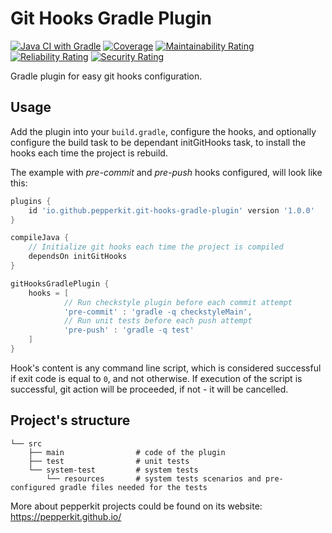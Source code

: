 # Git Hooks Gradle Plugin
[![Java CI with Gradle](https://github.com/pepperkit/git-hooks-gradle-plugin/actions/workflows/build.yml/badge.svg?branch=main)](https://github.com/pepperkit/git-hooks-gradle-plugin/actions/workflows/build.yml)
[![Coverage](https://sonarcloud.io/api/project_badges/measure?project=pepperkit_git-hooks-gradle-plugin&metric=coverage)](https://sonarcloud.io/dashboard?id=pepperkit_git-hooks-gradle-plugin)
[![Maintainability Rating](https://sonarcloud.io/api/project_badges/measure?project=pepperkit_git-hooks-gradle-plugin&metric=sqale_rating)](https://sonarcloud.io/dashboard?id=pepperkit_git-hooks-gradle-plugin)
[![Reliability Rating](https://sonarcloud.io/api/project_badges/measure?project=pepperkit_git-hooks-gradle-plugin&metric=reliability_rating)](https://sonarcloud.io/dashboard?id=pepperkit_git-hooks-gradle-plugin)
[![Security Rating](https://sonarcloud.io/api/project_badges/measure?project=pepperkit_git-hooks-gradle-plugin&metric=security_rating)](https://sonarcloud.io/dashboard?id=pepperkit_git-hooks-gradle-plugin)

Gradle plugin for easy git hooks configuration.

## Usage
Add the plugin into your `build.gradle`, configure the hooks, and optionally configure the build task to be dependant
initGitHooks task, to install the hooks each time the project is rebuild.

The example with *pre-commit* and *pre-push* hooks configured, will look like this:
```groovy
plugins {
    id 'io.github.pepperkit.git-hooks-gradle-plugin' version '1.0.0'
}

compileJava {
    // Initialize git hooks each time the project is compiled 
    dependsOn initGitHooks
}

gitHooksGradlePlugin {
    hooks = [
            // Run checkstyle plugin before each commit attempt
            'pre-commit' : 'gradle -q checkstyleMain',
            // Run unit tests before each push attempt
            'pre-push' : 'gradle -q test'
    ]
}
```

Hook's content is any command line script, which is considered successful if exit code is equal to `0`, and not otherwise.
If execution of the script is successful, git action will be proceeded, if not - it will be cancelled.

## Project's structure
```
└── src
    ├── main                # code of the plugin
    ├── test                # unit tests
    └── system-test         # system tests
        └── resources       # system tests scenarios and pre-configured gradle files needed for the tests
```

More about pepperkit projects could be found on its website: https://pepperkit.github.io/

